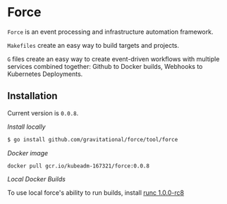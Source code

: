 # Force

`Force` is an event processing and infrastructure automation framework.

`Makefiles` create an easy way to build targets and projects.

`G` files create an easy way to create event-driven workflows with multiple services
combined together: Github to Docker builds, Webhooks to Kubernetes Deployments.


## Installation

Current version is `0.0.8`.

*Install locally*

```bash
$ go install github.com/gravitational/force/tool/force
```

*Docker image*

```
docker pull gcr.io/kubeadm-167321/force:0.0.8
```

*Local Docker Builds*

To use local force's ability to run builds, install
[runc 1.0.0-rc8](https://github.com/opencontainers/runc/releases/tag/v1.0.0-rc8)


